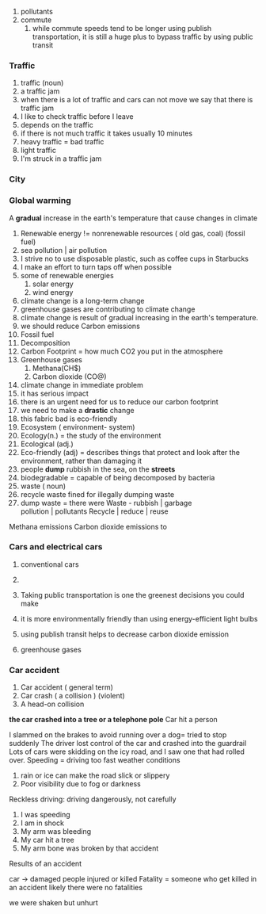 
1. pollutants
2. commute
	1. while commute speeds tend to be longer using publish transportation, it is still a huge plus to bypass traffic by using public transit


### Traffic 

1. traffic (noun)
1. a traffic jam
2. when there is a lot of traffic and cars can not move we say that there is traffic jam
3. I like to check traffic before I leave
4. depends on the traffic
5. if there is not much traffic it takes usually 10 minutes
6. heavy traffic = bad traffic
7. light traffic 
8.  I'm struck in a traffic jam

### City


### Global warming

A __gradual__ increase in the earth's temperature that cause changes in climate

1. Renewable energy != nonrenewable resources ( old gas, coal) (fossil fuel)
2. sea pollution | air pollution
3. I strive no to use disposable plastic, such as coffee cups in Starbucks
4. I make an effort to turn taps off when possible
5. some of renewable energies
	1. solar energy
	2. wind energy
6. climate change is a long-term change
7. greenhouse gases are contributing to climate change
8. climate change is result of  gradual increasing in the earth's temperature.
9. we should reduce Carbon emissions
10. Fossil fuel
11. Decomposition
12. Carbon Footprint = how much CO2 you put in the atmosphere
13. Greenhouse gases
	1. Methana(CH$)
	2. Carbon dioxide (CO@)
14. climate change in immediate problem
15. it has serious impact
16. there is an urgent need for us to reduce our carbon footprint
17. we need to make a __drastic__ change
18. this fabric bad is eco-friendly
19. Ecosystem ( environment- system)
20. Ecology(n.) = the study of the environment
21. Ecological (adj.)
22. Eco-friendly (adj) = describes things that protect and look after the environment, rather than damaging it
23. people __dump__ rubbish in the sea, on the __streets__
24. biodegradable = capable of being decomposed by bacteria
25. waste ( noun)
26. recycle waste fined for illegally dumping waste
27. dump waste = there were
Waste - rubbish | garbage  
pollution | pollutants 
Recycle | reduce | reuse





Methana emissions
Carbon dioxide emissions
to 


###  Cars and electrical cars


1. conventional cars
2. 


4. Taking public transportation is one the greenest decisions you could make
5. it is more environmentally friendly than using energy-efficient light bulbs
6. using publish transit helps to decrease carbon dioxide emission
7. greenhouse gases




### Car accident

1. Car accident ( general term)
2. Car crash ( a collision ) (violent)
3. A head-on collision


__the car crashed into a tree or a telephone pole__
Car hit a person

I slammed on the brakes to avoid running over a dog= tried to stop suddenly
The driver lost control of the car and crashed into the guardrail
Lots of cars were skidding on the icy road, and I saw one that had rolled over.
Speeding = driving too fast
weather conditions
1. rain or ice can make the road slick or slippery
2. Poor visibility due to fog or darkness

Reckless driving: driving dangerously, not carefully

1. I was speeding
2. I am in shock
3. My arm was bleeding
4. My car hit a tree
5.  My arm bone was broken by that accident




Results of an accident

car -> damaged
people injured or killed
Fatality = someone who get killed in an accident
likely there were no fatalities

we were shaken but unhurt
